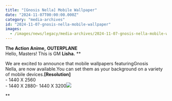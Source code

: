 ```yaml
---
title: "[Gnosis Nella] Mobile Wallpaper"
date: "2024-11-07T00:00:00.000Z"
category: "media-archives"
id: "2024-11-07-gnosis-nella-mobile-wallpaper"
images:
  - /images/news/legacy/media-archives/2024-11-07-gnosis-nella-mobile-wallpaper/9381ca35a295402e907dd51c74f5e054.webp
---
```


**The Action Anime,** **OUTERPLANE**  
Hello, Masters! This is GM **Lisha.** **  
  
We are excited to announce that mobile wallpapers featuringGnosis Nella, are now available.You can set them as your background on a variety of mobile devices.**\[Resolution\]**  
\- 1440 X 2560  
\- 1440 X 2880- 1440 X 3200![](/images/news/legacy/media-archives/2024-11-07-gnosis-nella-mobile-wallpaper/9381ca35a295402e907dd51c74f5e054.webp)  
  
**

